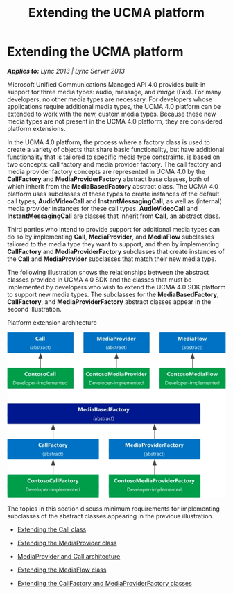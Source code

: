 ﻿---
title: Extending the UCMA platform
TOCTitle: Extending the UCMA platform
ms:assetid: b1575336-4ee4-46a0-80ac-62b1731deec9
ms:mtpsurl: https://msdn.microsoft.com/en-us/library/Dn466092(v=office.15)
ms:contentKeyID: 57103193
ms.date: 07/25/2014
mtps_version: v=office.15
---

# Extending the UCMA platform


_**Applies to:** Lync 2013 | Lync Server 2013_

Microsoft Unified Communications Managed API 4.0 provides built-in support for three media types: audio, message, and *image* (Fax). For many developers, no other media types are necessary. For developers whose applications require additional media types, the UCMA 4.0 platform can be extended to work with the new, custom media types. Because these new media types are not present in the UCMA 4.0 platform, they are considered platform extensions.

In the UCMA 4.0 platform, the process where a factory class is used to create a variety of objects that share basic functionality, but have additional functionality that is tailored to specific media type constraints, is based on two concepts: call factory and media provider factory. The call factory and media provider factory concepts are represented in UCMA 4.0 by the **CallFactory** and **MediaProviderFactory** abstract base classes, both of which inherit from the **MediaBasedFactory** abstract class. The UCMA 4.0 platform uses subclasses of these types to create instances of the default call types, **AudioVideoCall** and **InstantMessagingCall**, as well as (internal) media provider instances for these call types. **AudioVideoCall** and **InstantMessagingCall** are classes that inherit from **Call**, an abstract class.

Third parties who intend to provide support for additional media types can do so by implementing **Call**, **MediaProvider**, and **MediaFlow** subclasses tailored to the media type they want to support, and then by implementing **CallFactory** and **MediaProviderFactory** subclasses that create instances of the **Call** and **MediaProvider** subclasses that match their new media type.

The following illustration shows the relationships between the abstract classes provided in UCMA 4.0 SDK and the classes that must be implemented by developers who wish to extend the UCMA 4.0 SDK platform to support new media types. The subclasses for the **MediaBasedFactory**, **CallFactory**, and **MediaProviderFactory** abstract classes appear in the second illustration.

Platform extension architecture

  
![Platform extension architecture](images/Dn466092.ExtensionArch(Office.15).jpg "Platform extension architecture")

The topics in this section discuss minimum requirements for implementing subclasses of the abstract classes appearing in the previous illustration.

  - [Extending the Call class](extending-the-call-class.md)

  - [Extending the MediaProvider class](extending-the-mediaprovider-class.md)

  - [MediaProvider and Call architecture](mediaprovider-and-call-architecture.md)

  - [Extending the MediaFlow class](extending-the-mediaflow-class.md)

  - [Extending the CallFactory and MediaProviderFactory classes](extending-the-callfactory-and-mediaproviderfactory-classes.md)

